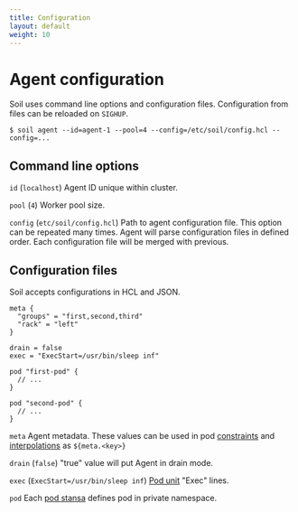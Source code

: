 ```yaml
---
title: Configuration
layout: default
weight: 10
---
```


# Agent configuration

Soil uses command line options and configuration files. Configuration from 
files can be reloaded on `SIGHUP`.

```
$ soil agent --id=agent-1 --pool=4 --config=/etc/soil/config.hcl --config=...
```

## Command line options

`id` (`localhost`) Agent ID unique within cluster.

`pool` (`4`) Worker pool size.

`config` (`etc/soil/config.hcl`) Path to agent configuration file. This option can be repeated many times. Agent will parse configuration files in defined order. Each configuration file will be merged with previous.

## Configuration files

Soil accepts configurations in HCL and JSON.

```hcl
meta {
  "groups" = "first,second,third"
  "rack" = "left"
}

drain = false
exec = "ExecStart=/usr/bin/sleep inf"

pod "first-pod" {
  // ...
}

pod "second-pod" {
  // ...
}
```

`meta` Agent metadata. These values can be used in pod [constraints]({{site.baseurl}}/pod/constraint) and [interpolations]({{site.baseurl}}/pod/interpolation) as `${meta.<key>}`

`drain` (`false`) "true" value will put Agent in drain mode.
 
`exec` (`ExecStart=/usr/bin/sleep inf`) [Pod unit]({{site.baseurl}}/pod/internals) "Exec" lines.

`pod` Each [pod stansa]({{site.baseurl}}/pod) defines pod in private namespace.